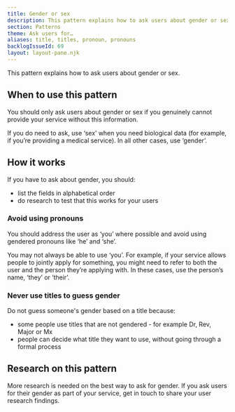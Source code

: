 ```yaml
---
title: Gender or sex
description: This pattern explains how to ask users about gender or sex
section: Patterns
theme: Ask users for…
aliases: title, titles, pronoun, pronouns
backlogIssueId: 69
layout: layout-pane.njk
---
```


This pattern explains how to ask users about gender or sex.

## When to use this pattern

You should only ask users about gender or sex if you genuinely cannot provide your service without this information.

If you do need to ask, use ‘sex’ when you need biological data (for example, if you’re providing a medical service). In all other cases, use ‘gender’.

## How it works

If you have to ask about gender, you should:

- list the fields in alphabetical order
- do research to test that this works for your users

### Avoid using pronouns

You should address the user as ‘you’ where possible and avoid using gendered pronouns like ‘he’ and ‘she’.

You may not always be able to use ‘you’. For example, if your service allows people to jointly apply for something, you might need to refer to both the user and the person they’re applying with. In these cases, use the person’s name, ‘they’ or ‘their’.

### Never use titles to guess gender

Do not guess someone's gender based on a title because:

- some people use titles that are not gendered - for example Dr, Rev, Major or Mx
- people can decide what title they want to use, without going through a formal process

## Research on this pattern

More research is needed on the best way to ask for gender. If you ask users for their gender as part of your service, get in touch to share your user research findings.
